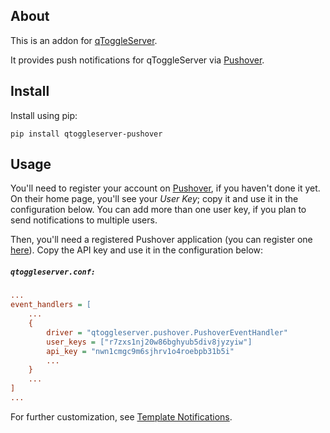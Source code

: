 ## About

This is an addon for [qToggleServer](https://github.com/qtoggle/qtoggleserver).

It provides push notifications for qToggleServer via [Pushover](https://pushover.net/).


## Install

Install using pip:

    pip install qtoggleserver-pushover


## Usage

You'll need to register your account on [Pushover](https://pushover.net/), if you haven't done it yet. On their home
page, you'll see your *User Key*; copy it and use it in the configuration below. You can add more than one user key, if
you plan to send notifications to multiple users.

Then, you'll need a registered Pushover application (you can register one [here](https://pushover.net/apps/build)).
Copy the API key and use it in the configuration below:


##### `qtoggleserver.conf:`
``` ini
...
event_handlers = [
    ...
    {
        driver = "qtoggleserver.pushover.PushoverEventHandler"
        user_keys = ["r7zxs1nj20w86bghyub5div8jyzyiw"]
        api_key = "nwn1cmgc9m6sjhrv1o4roebpb31b5i"
        ...
    }
    ...
]
...
```

For further customization, see
[Template Notifications](https://github.com/qtoggle/qtoggleserver/wiki/Template-Notifications).
